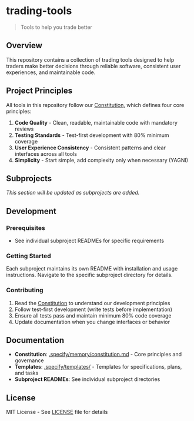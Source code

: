 # trading-tools

> Tools to help you trade better

## Overview

This repository contains a collection of trading tools designed to help traders make better decisions through reliable software, consistent user experiences, and maintainable code.

## Project Principles

All tools in this repository follow our [Constitution](.specify/memory/constitution.md), which defines four core principles:

1. **Code Quality** - Clean, readable, maintainable code with mandatory reviews
2. **Testing Standards** - Test-first development with 80% minimum coverage
3. **User Experience Consistency** - Consistent patterns and clear interfaces across all tools
4. **Simplicity** - Start simple, add complexity only when necessary (YAGNI)

## Subprojects

*This section will be updated as subprojects are added.*

## Development

### Prerequisites

- See individual subproject READMEs for specific requirements

### Getting Started

Each subproject maintains its own README with installation and usage instructions. Navigate to the specific subproject directory for details.

### Contributing

1. Read the [Constitution](.specify/memory/constitution.md) to understand our development principles
2. Follow test-first development (write tests before implementation)
3. Ensure all tests pass and maintain minimum 80% code coverage
4. Update documentation when you change interfaces or behavior

## Documentation

- **Constitution**: [.specify/memory/constitution.md](.specify/memory/constitution.md) - Core principles and governance
- **Templates**: [.specify/templates/](.specify/templates/) - Templates for specifications, plans, and tasks
- **Subproject READMEs**: See individual subproject directories

## License

MIT License - See [LICENSE](LICENSE) file for details

